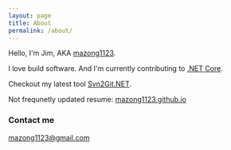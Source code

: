 ```yaml
---
layout: page
title: About
permalink: /about/
---
```



Hello, I'm Jim, AKA [mazong1123](https://www.google.com/?gfe_rd=cr&ei=yXwcVqHPBqug8wfx-ouYBQ&gws_rd=cr&fg=1#q=mazong1123 "mazong1123").

I love build software. And I'm currently contributing to [.NET Core](https://github.com/dotnet/coreclr/pulls?q=is%3Apr+author%3Amazong1123+is%3Aclosed). 

Checkout my latest tool [Svn2Git.NET](https://github.com/mazong1123/svn2gitnet).

Not frequnetly updated resume: [mazong1123.github.io](http://mazong1123.github.io/)

### Contact me

[mazong1123@gmail.com](mailto:mazong1123@gmail.com)
